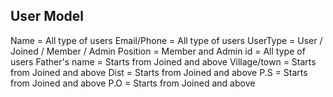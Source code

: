 ## User Model
Name = All type of users
Email/Phone = All type of users
UserType = User  /  Joined  /  Member  /  Admin
Position = Member and Admin
id = All type of users
Father's name = Starts from Joined and above
Village/town = Starts from Joined and above
Dist = Starts from Joined and above
P.S = Starts from Joined and above
P.O = Starts from Joined and above
